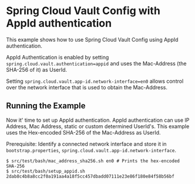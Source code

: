 Spring Cloud Vault Config with AppId authentication
===================================================

This example shows how to use Spring Cloud Vault Config
using AppId authentication.

AppId Authentication is enabled by setting `spring.cloud.vault.authentication=appid` and uses
the Mac-Address (the SHA-256 of it) as UserId.

Setting `spring.cloud.vault.app-id.network-interface=en0` allows control over
the network interface that is used to obtain the Mac-Address.

## Running the Example

Now it' time to set up AppId authentication. AppId authentication
can use IP Address, Mac Address, static or custom determined UserId's.
This example uses the Hex-encoded SHA-256 of the Mac-Address as UserId.

Prerequisite: Identify a connected network interface and store it
in `bootstrap.properties`, `spring.cloud.vault.app-id.network-interface`.

```
$ src/test/bash/mac_address_sha256.sh en0 # Prints the hex-encoded SHA-256
$ src/test/bash/setup_appid.sh 2dab8c4b8a8cc2f0a191aa4a18f5cc457dbadd07111e23e86f180e84f58b56bf
```
